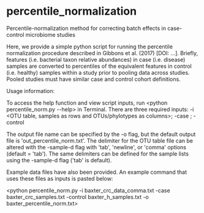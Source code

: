 # percentile_normalization
Percentile-normalization method for correcting batch effects in case-control microbiome studies

Here, we provide a simple python script for running the percentile normalization procedure described in Gibbons et al. (2017) [DOI: ...]. Briefly, features (i.e. bacterial taxon relative abundances) in case (i.e. disease) samples are converted to percentiles of the equivalent features in control (i.e. healthy) samples within a study prior to pooling data across studies. Pooled studies must have similar case and control cohort definitions.

Usage information:

To access the help function and view script inputs, run <python percentile_norm.py --help> in Terminal. There are three required inputs: -i <OTU table, samples as rows and OTUs/phylotypes as columns>; -case <tab-delimited list of case sample names in the OTU table>; -control <tab-delimited list of control sample names in the OTU table>

The output file name can be specified by the -o flag, but the default output file is 'out_percentile_norm.txt'. The delimiter for the OTU table file can be altered with the -sample-d flag with 'tab', 'newline', or 'comma' options (default = 'tab'). The same delimiters can be defined for the sample lists using the -sample-d flag ('tab' is default).

Example data files have also been provided. An example command that uses these files as inputs is pasted below:

<python percentile_norm.py -i baxter_crc_data_comma.txt -case baxter_crc_samples.txt -control baxter_h_samples.txt -o baxter_percentile_norm.txt>
